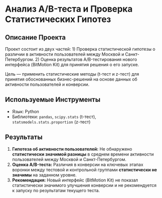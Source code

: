 # Анализ A/B-теста и Проверка Статистических Гипотез

## Описание Проекта
Проект состоит из двух частей: 1) Проверка статистической гипотезы о различии в активности пользователей между Москвой и Санкт-Петербургом. 2) Оценка результатов A/B-тестирования нового интерфейса (BitMotion Kit) для принятия решения о его запуске.

Цель — применить статистические методы (t-тест и z-тест) для принятия обоснованных бизнес-решений на основе данных об активности пользователей и конверсии.

## Используемые Инструменты
- Язык: Python
- Библиотеки: `pandas`, `scipy.stats` (t-тест), `statsmodels.stats.proportion` (z-тест)

## Результаты
1.  **Гипотеза об активности пользователей:** Не обнаружено **статистически значимой разницы** в среднем времени активности пользователей между Москвой и Санкт-Петербургом.
2.  **Оценка A/B-теста:** Различия в конверсии на ключевых этапах воронки между тестовой и контрольной группами **статистически не значимы** на заданном уровне.
3.  **Рекомендация:** Новый интерфейс (BitMotion Kit) не показал статистически значимого улучшения конверсии и не рекомендуется к запуску по результатам текущего теста.

